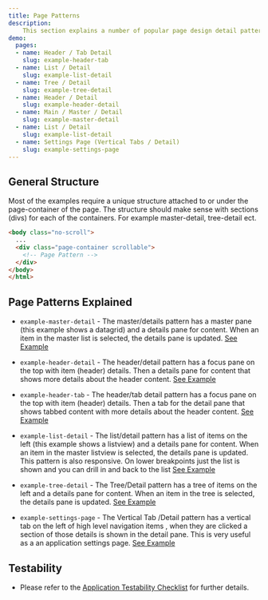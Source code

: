 ```yaml
---
title: Page Patterns
description:
    This section explains a number of popular page design detail patterns that are commonly used in applications
demo:
  pages:
  - name: Header / Tab Detail
    slug: example-header-tab
  - name: List / Detail
    slug: example-list-detail
  - name: Tree / Detail
    slug: example-tree-detail
  - name: Header / Detail
    slug: example-header-detail
  - name: Main / Master / Detail
    slug: example-master-detail
  - name: List / Detail
    slug: example-list-detail
  - name: Settings Page (Vertical Tabs / Detail)
    slug: example-settings-page
---
```


## General Structure

Most of the examples require a unique structure attached to or under the page-container of the page. The structure should make sense with sections (divs) for each of the containers. For example master-detail, tree-detail ect.

```html
<body class="no-scroll">
  ...
  <div class="page-container scrollable">
    <!-- Page Pattern -->
  </div>
</body>
</html>
```

## Page Patterns Explained

- `example-master-detail` - The master/details pattern has a master pane (this example shows a datagrid) and a details pane for content. When an item in the master list is selected, the details pane is updated. [See Example](./demo/components/page-patterns/example-master-detail)

- `example-header-detail` - The header/detail pattern has a focus pane on the top with item (header) details. Then a  details pane for content that shows more details about the header content. [See Example](./demo/components/page-patterns/example-header-detail)

- `example-header-tab` - The header/tab detail pattern has a focus pane on the top with item (header) details. Then a tab for the detail pane that shows tabbed content with more details about the header content. [See Example](./demo/components/page-patterns/example-header-tab)

- `example-list-detail` - The list/detail pattern has a list of items on the left (this example shows a listview) and a details pane for content. When an item in the master listview is selected, the details pane is updated. This pattern is also responsive. On lower breakpoints just the list is shown and you can drill in and back to the list [See Example](./demo/components/page-patterns/example-list-detail)

- `example-tree-detail` - The Tree/Detail pattern has a tree of items on the left and a details pane for content. When an item in the tree is selected, the details pane is updated. [See Example](./demo/components/page-patterns/example-tree-detail)

- `example-settings-page` - The Vertical Tab /Detail pattern has a vertical tab on the left of high level navigation items , when they are clicked a section of those details is shown in the detail pane. This is very useful as a an application settings page. [See Example](./demo/components/page-patterns/example-settings-page)

## Testability

- Please refer to the [Application Testability Checklist](/resources/application-testability-checklist) for further details.
